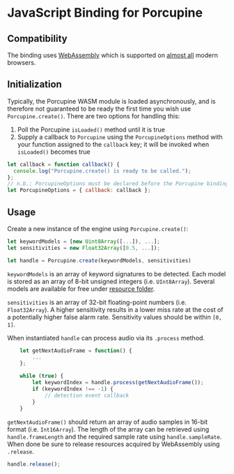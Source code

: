 # JavaScript Binding for Porcupine

## Compatibility

The binding uses [WebAssembly](https://webassembly.org/) which is supported on [almost all](https://caniuse.com/#feat=wasm)
modern browsers.

## Initialization

Typically, the Porcupine WASM module is loaded asynchronously, and is therefore not guaranteed to be ready the first time
you wish use `Porcupine.create()`. There are two options for handling this:

1. Poll the Porcupine `isLoaded()` method until it is true
2. Supply a callback to `Porcupine` using the `PorcupineOptions` method with your function assigned to the
`callback` key; it will be invoked when `isLoaded()` becomes true

```javascript
let callback = function callback() {
  console.log("Porcupine.create() is ready to be called.");
};
// n.b.: PorcupineOptions must be declared before the Porcupine binding is loaded, or it will be ignored
let PorcupineOptions = { callback: callback };
```

## Usage

Create a new instance of the engine using `Porcupine.create()`:

```javascript
let keywordModels = [new Uint8Array([...]), ...];
let sensitivities = new Float32Array([0.5, ...]);

let handle = Porcupine.create(keywordModels, sensitivities)
```

`keywordModels` is an array of keyword signatures to be detected. Each model is stored as an array of 8-bit unsigned
integers (i.e. `UInt8Array`). Several models are available for free under [resource folder](/resources/keyword_files/wasm).

`sensitivities` is an array of 32-bit floating-point numbers (i.e. `Float32Array`). A higher sensitivity results in a
lower miss rate at the cost of a potentially higher false alarm rate. Sensitivity values should be within `[0, 1]`.

When instantiated `handle` can process audio via its `.process` method.

```javascript
    let getNextAudioFrame = function() {
        ...
    };

    while (true) {
        let keywordIndex = handle.process(getNextAudioFrame());
        if (keywordIndex !== -1) {
            // detection event callback
        }
    }
```

`getNextAudioFrame()` should return an array of audio samples in 16-bit format (i.e. `Int16Array`). The length of the
array can be retrieved using `handle.frameLength` and the required sample rate using `handle.sampleRate`. When done be
sure to release resources acquired by WebAssembly using `.release`.

```javascript
handle.release();
```
